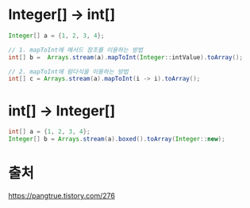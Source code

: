 # Integer[] -> int[]

```java
Integer[] a = {1, 2, 3, 4};

// 1. mapToInt에 메서드 참조를 이용하는 방법
int[] b =  Arrays.stream(a).mapToInt(Integer::intValue).toArray();

// 2. mapToInt에 람다식을 이용하는 방법 
int[] c = Arrays.stream(a).mapToInt(i -> i).toArray();
```

# int[] -> Integer[]

```java
int[] a = {1, 2, 3, 4};
Integer[] b = Arrays.stream(a).boxed().toArray(Integer::new);
```

# 출처
https://pangtrue.tistory.com/276